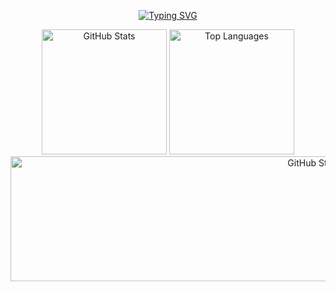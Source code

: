 <p align="center">
  <a href="https://git.io/typing-svg"><img src="https://readme-typing-svg.demolab.com?font=Workbench&size=60&duration=3000&pause=3000&color=A32CF7&center=true&vCenter=true&width=800&height=100&lines=Santiago+Gómez+Ospina;Systems+engineer" alt="Typing SVG" /></a>
</p>

<!-- GitHub Stats -->
<p align="center">
  <img height="200" src="https://github-readme-stats.vercel.app/api?username=SantiGomez2519&include_all_commits=true&hide_border=true&show_icons=true&rank_icon=percentile&card_width=350&exclude_repo=github-readme-stats&theme=onedark&line_height=30&custom_title=SantiGomez2519%27s+Github+stats" alt="GitHub Stats"/>
  <img height="200" src="https://github-readme-stats.vercel.app/api/top-langs/?username=SantiGomez2519&layout=donut&langs_count=10&hide_title=true&role=owner,collaborator&theme=onedark&card_width=300&hide_border=true&custom_title=SantiGomez2519%27s+Language+stats&hide=html,css,shell" alt="Top Languages"/>
  <img width="1000" height="200" src="https://streak-stats.demolab.com?user=SantiGomez2519&theme=onedark&hide_border=true&border_radius=5&card_width=800" alt="GitHub Streak Stats">
</p>
